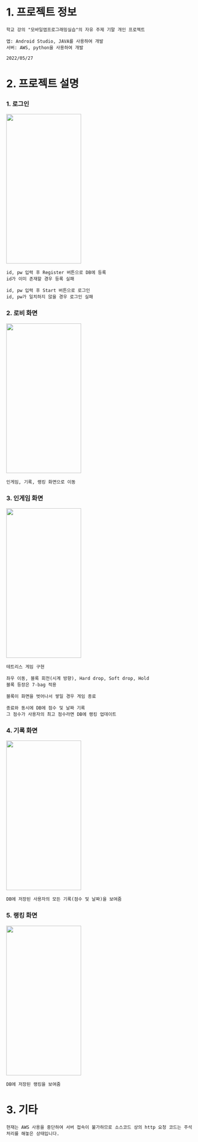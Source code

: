 # 1. 프로젝트 정보

    학교 강의 "모바일앱프로그래밍실습"의 자유 주제 기말 개인 프로젝트
   
    앱: Android Studio, JAVA를 사용하여 개발
    서버: AWS, python을 사용하여 개발

    2022/05/27

# 2.  프로젝트 설명
  ### 1. 로그인
  <img src="https://github.com/slllldka/Tetris_App/assets/121309640/73cd645d-c00f-4b11-a95f-b81dfe2b77c0" width="200" height="400"/>
    
    id, pw 입력 후 Register 버튼으로 DB에 등록
    id가 이미 존재할 경우 등록 실패

    id, pw 입력 후 Start 버튼으로 로그인
    id, pw가 일치하지 않을 경우 로그인 실패
  
  ### 2. 로비 화면
  <img src="https://github.com/slllldka/Tetris_App/assets/121309640/983352d7-76cd-4a28-95db-f5278b3b8bab" width="200" height="400"/>
  
    인게임, 기록, 랭킹 화면으로 이동

  ### 3. 인게임 화면
  <img src="https://github.com/slllldka/Tetris_App/assets/121309640/45a52d32-0268-43ff-ad87-e76250f27c55" width="200" height="400"/>

    테트리스 게임 구현
    
    좌우 이동, 블록 회전(시계 방향), Hard drop, Soft drop, Hold
    블록 등장은 7-bag 적용
    
    블록이 화면을 벗어나서 쌓일 경우 게임 종료
    
    종료와 동시에 DB에 점수 및 날짜 기록
    그 점수가 사용자의 최고 점수라면 DB에 랭킹 업데이트

  ### 4. 기록 화면
  <img src="https://github.com/slllldka/Tetris_App/assets/121309640/e69601e3-6bd5-4c81-a5b5-1003203d4f70" width="200" height="400"/>

    DB에 저장된 사용자의 모든 기록(점수 및 날짜)을 보여줌

  ### 5. 랭킹 화면
  <img src="https://github.com/slllldka/Tetris_App/assets/121309640/a1b6c7e7-2b5a-4c2c-bd58-a9390b11cf71" width="200" height="400"/>
  
    DB에 저장된 랭킹을 보여줌
    

# 3. 기타

    현재는 AWS 사용을 중단하여 서버 접속이 불가하므로 소스코드 상의 http 요청 코드는 주석 처리를 해놓은 상태입니다.
  
